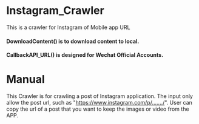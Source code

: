 # Instagram_Crawler

This is a crawler for Instagram of Mobile app URL

#### DownloadContent() is to download content to local.
#### CallbackAPI_URL() is designed for Wechat Official Accounts.

# Manual
This Crawler is for crawling a post of Instagram application.
The input only allow the post url, such as "https://www.instagram.com/p/......./".
User can copy the url of a post that you want to keep the images or video from the APP.
